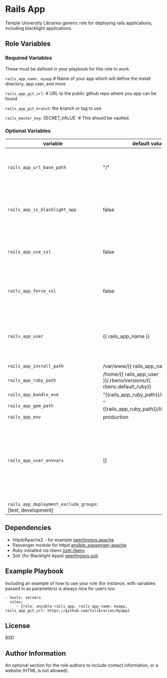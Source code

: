 Rails App
=========

Temple University Libraries generic role for deploying rails applications, including blacklight applications.

Role Variables
--------------


### Required Variables
These must be defined in your playbook for this role to work.

`rails_app_name: myapp` # Name of your app which will define the install directory, app user, and more

`rails_app_git_url`: # URL to the public github repo where you app can be found

`rails_app_git_branch`: the branch or tag to use 

`rails_master_key`: SECRET_VALUE` # This should be vaulted.

### Optional Variables

| variable  | default value  | description  |
|---|---|---|
| `rails_app_url_base_path` | "/" | The url path where the application will be served  |
| `rails_app_is_blacklight_app` | false | If this is a blacklight app, then it does some Blacklight specific things  |
| `rails_app_use_ssl` | false   |  Set to true to create ssl virtual hosts and add certificates |
| `rails_app_force_ssl` | false   |  Set to true to redirect all incoming traffic to https |
|`rails_app_user`   |  {{ rails_app_name }} |  The user that runs the app, under whose account rbenv is installed |
| `rails_app_install_path` | /var/www/{{ rails_app_name }} |   |
| `rails_app_ruby_path` | /home/{{ rails_app_user }}/.rbenv/versions/{{ rbenv.default_ruby}} |   |
| `rails_app_bundle_exe` | "{{rails_app_ruby_path}}/bin/bundle" |   |
| `rails_app_gem_path` | "{{rails_app_ruby_path}}/lib/ruby/gems" |   |
| `rails_app_env` | production |   |
| `rails_app_user_envvars`| [] | Array of dictionaries of evvars to be set. `{envvar: "COW", value: "moo"}`. Can also take an `when` for conditional envvar setting |
| `rails_app_deployment_exclude_groups`: [test, development] | |



Dependencies
------------

* httpd/Apache2 - for example [geerlingguy.apache](https://galaxy.ansible.com/geerlingguy/apache/)
* Passenger module for httpd [ansible_passenger-apache](https://github.com/tulibraries/ansible_passenger-apache)
* Ruby installed via rbenv [zzet.rbenv](https://galaxy.ansible.com/zzet/rbenv)
* Solr (for Blacklight Apps) [geerlingguy.solr](https://galaxy.ansible.com/geerlingguy/solr/)


Example Playbook
----------------

Including an example of how to use your role (for instance, with variables passed in as parameters) is always nice for users too:

    - hosts: servers
      roles:
         - {role: ansible-rails_app, rails_app_name: myapp, rails_app_git_url: https://github.com/tulibraries/myapp}

License
-------

BSD

Author Information
------------------

An optional section for the role authors to include contact information, or a website (HTML is not allowed).

